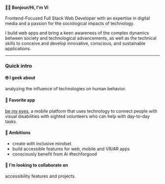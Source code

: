 

#### 🖖🏾 Bonjour/Hi, I'm Vi
Frontend-Focused Full Stack Web Developer with an expertise in digital media and a passion for the sociological impacts of technology. 

I build web apps and bring a keen awareness of the complex dynamics between society and technological advancements, as well as the technical skills to conceive and develop innovative, conscious, and sustainable applications. 

<hr style="solid"/>

### Quick intro

#### 🤓 I geek about
analyzing the influence of technologies on human behavior.

#### 📱 Favorite app
<a href="https://www.bemyeyes.com/">be my eyes</a>, a mobile platform that uses technology to connect people with visual disabilities with sighted volunteers who can help with day-to-day tasks.

#### 🚀 Ambitions 
- create with inclusive mindset
- build accessible features for web, mobile and VR/AR apps
- consciously benefit from Ai #techforgood

#### 🔭 I’m looking to collaborate on 
accessibility features and projects.


<!--
**virginie-sankara/virginie-sankara** is a ✨ _special_ ✨ repository because its `README.md` (this file) appears on your GitHub profile.

Here are some ideas to get you started:

- 🔭 I’m currently working on ...
- 🌱 I’m currently learning ...
- 👯 I’m looking to collaborate on ...
- 🤔 I’m looking for help with ...
- 💬 Ask me about ...
- 📫 How to reach me: ...
- 😄 Pronouns: ...
- ⚡ Fun fact: ...
-->
